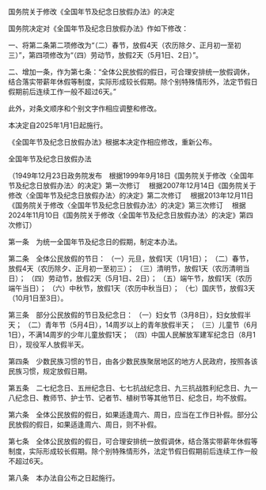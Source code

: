 国务院关于修改《全国年节及纪念日放假办法》的决定

国务院决定对《全国年节及纪念日放假办法》作如下修改：

一、将第二条第二项修改为“（二）春节，放假4天（农历除夕、正月初一至初三）”，第四项修改为“（四）劳动节，放假2天（5月1日、2日）”。

二、增加一条，作为第七条：“全体公民放假的假日，可合理安排统一放假调休，结合落实带薪年休假等制度，实际形成较长假期。除个别特殊情形外，法定节假日假期前后连续工作一般不超过6天。”

此外，对条文顺序和个别文字作相应调整和修改。

本决定自2025年1月1日起施行。

《全国年节及纪念日放假办法》根据本决定作相应修改，重新公布。


全国年节及纪念日放假办法

（1949年12月23日政务院发布　根据1999年9月18日《国务院关于修改〈全国年节及纪念日放假办法〉的决定》第一次修订　
根据2007年12月14日《国务院关于修改〈全国年节及纪念日放假办法〉的决定》第二次修订　
根据2013年12月11日《国务院关于修改〈全国年节及纪念日放假办法〉的决定》第三次修订　
根据2024年11月10日《国务院关于修改〈全国年节及纪念日放假办法〉的决定》第四次修订）

第一条　为统一全国年节及纪念日的假期，制定本办法。

第二条　全体公民放假的节日：
	（一）元旦，放假1天（1月1日）；
	（二）春节，放假4天（农历除夕、正月初一至初三）；
	（三）清明节，放假1天（农历清明当日）；
	（四）劳动节，放假2天（5月1日、2日）；
	（五）端午节，放假1天（农历端午当日）；
	（六）中秋节，放假1天（农历中秋当日）；
	（七）国庆节，放假3天（10月1日至3日）。

第三条　部分公民放假的节日及纪念日：
	（一）妇女节（3月8日），妇女放假半天；
	（二）青年节（5月4日），14周岁以上的青年放假半天；
	（三）儿童节（6月1日），不满14周岁的少年儿童放假1天；
	（四）中国人民解放军建军纪念日（8月1日），现役军人放假半天。

第四条　少数民族习惯的节日，由各少数民族聚居地区的地方人民政府，按照各该民族习惯，规定放假日期。

第五条　二七纪念日、五卅纪念日、七七抗战纪念日、九三抗战胜利纪念日、九一八纪念日、教师节、护士节、记者节、植树节等其他节日、纪念日，均不放假。

第六条　全体公民放假的假日，如果适逢周六、周日，应当在工作日补假。部分公民放假的假日，如果适逢周六、周日，则不补假。

第七条　全体公民放假的假日，可合理安排统一放假调休，结合落实带薪年休假等制度，实际形成较长假期。除个别特殊情形外，法定节假日假期前后连续工作一般不超过6天。

第八条　本办法自公布之日起施行。

